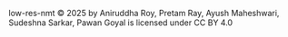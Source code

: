 low-res-nmt © 2025 by Aniruddha Roy, Pretam Ray, Ayush Maheshwari, Sudeshna Sarkar, Pawan Goyal is licensed under CC BY 4.0 
